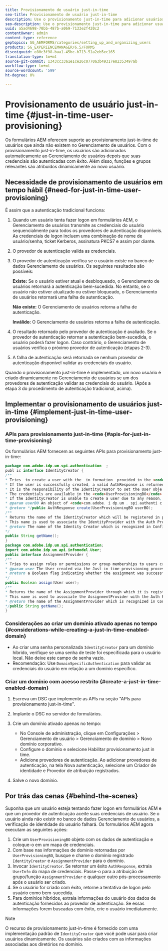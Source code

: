 ```yaml
---
title: Provisionamento de usuário just-in-time
seo-title: Provisionamento de usuário just-in-time
description: Use o provisionamento just-in-time para adicionar usuários ao Gerenciamento de usuários após a autenticação bem-sucedida e atribuir dinamicamente funções e grupos relevantes ao novo usuário.
seo-description: Use o provisionamento just-in-time para adicionar usuários ao Gerenciamento de usuários após a autenticação bem-sucedida e atribuir dinamicamente funções e grupos relevantes ao novo usuário.
uuid: a5ad4698-70bb-487b-a069-7133e2f420c2
contentOwner: admin
content-type: reference
geptopics: SG_AEMFORMS/categories/setting_up_and_organizing_users
products: SG_EXPERIENCEMANAGER/6.5/FORMS
discoiquuid: e80c3f98-baa1-45bc-b713-51a2eb5ec165
translation-type: tm+mt
source-git-commit: 1343cc33a1e1ce26c0770a3b49317e82353497ab
workflow-type: tm+mt
source-wordcount: '599'
ht-degree: 0%

---
```



# Provisionamento de usuário just-in-time {#just-in-time-user-provisioning}

Os formulários AEM oferecem suporte ao provisionamento just-in-time de usuários que ainda não existem no Gerenciamento de usuários. Com o provisionamento just-in-time, os usuários são adicionados automaticamente ao Gerenciamento de usuários depois que suas credenciais são autenticadas com êxito. Além disso, funções e grupos relevantes são atribuídos dinamicamente ao novo usuário.

## Necessidade de provisionamento de usuários em tempo hábil {#need-for-just-in-time-user-provisioning}

É assim que a autenticação tradicional funciona:

1. Quando um usuário tenta fazer logon em formulários AEM, o Gerenciamento de usuários transmite as credenciais do usuário sequencialmente para todos os provedores de autenticação disponíveis. As credenciais de logon incluem uma combinação de nome de usuário/senha, ticket Kerberos, assinatura PKCS7 e assim por diante.
1. O provedor de autenticação valida as credenciais.
1. O provedor de autenticação verifica se o usuário existe no banco de dados Gerenciamento de usuários. Os seguintes resultados são possíveis:

   **Existe:** Se o usuário estiver atual e desbloqueado, o Gerenciamento de usuários retornará a autenticação bem-sucedida. No entanto, se o usuário não estiver atualizado ou estiver bloqueado, o Gerenciamento de usuários retornará uma falha de autenticação.

   **Não existe:** O Gerenciamento de usuários retorna a falha de autenticação.

   **Inválido:** O Gerenciamento de usuários retorna a falha de autenticação.

1. O resultado retornado pelo provedor de autenticação é avaliado. Se o provedor de autenticação retornar a autenticação bem-sucedida, o usuário poderá fazer logon. Caso contrário, o Gerenciamento de usuários verifica o próximo provedor de autenticação (etapas 2-3).
1. A falha de autenticação será retornada se nenhum provedor de autenticação disponível validar as credenciais do usuário.

Quando o provisionamento just-in-time é implementado, um novo usuário é criado dinamicamente no Gerenciamento de usuários se um dos provedores de autenticação validar as credenciais do usuário. (Após a etapa 3 do procedimento de autenticação tradicional, acima).

## Implementar o provisionamento de usuários just-in-time {#implement-just-in-time-user-provisioning}

### APIs para provisionamento just-in-time {#apis-for-just-in-time-provisioning}

Os formulários AEM fornecem as seguintes APIs para provisionamento just-in-time:

```java
package com.adobe.idp.um.spi.authentication  ;
publ ic interface IdentityCreator {
/**
* Tries  to create a user with the  in formation  provided in the <code>UserProvisioningBO</code> object.
* If the user is successfully created, a valid AuthResponse is returned along with the information using which the user was created.
* It is the responsibility of the IdentityCreator to set the User obje ct  in the cre dential map with th e  ke y  <code>UMA u thenticationUtil.authenticatedUserKey</code>
* The credentials are available in the <code>UserProvisioningBO</code> object in the 'credentials' property.
* If the IdentityCreator is unable to create a user due to any reason, it returns <code>null</code>
* @param userBO An object of <code>com.adobe. i dp.um . spi.authenti c ationUserProvisioningBO</code>
* @return */public AuthResponse create(UserProvisioningBO userBO);
/**
* Returns the name of the IdentityCreator which will be registered in preferences.
* This name is used to associate the IdentityProvider with the Auth Provider Configuration in the domain.
* @return The name of the Identity Creator which is recognized in Configuration.
*/
public String getName();
}
package com.adobe.idp.um.spi.authentication;
import com.adobe.idp.um.api.infomodel.User;
public interface AssignmentProvider {
/**
* Tries to assign roles or permissions or group memberships to users created via Just-in-time provisioning.
* @param user The User created via the Just-in-time provisioning process.
* @return a Boolean flag indicating whether the assignment was successful or not.
*/
public Boolean assign(User user);
/**
* Returns the name of the AssignmentProvider through which it is registered under preferences.
* This name is used to associate the AssignmentProvider with the Auth Provider Configuration in the domain.
* @return The name of the AssignmentProvider which is recognized in Configuration.
*/public String getName();
}
```

### Considerações ao criar um domínio ativado apenas no tempo {#considerations-while-creating-a-just-in-time-enabled-domain}

* Ao criar uma senha personalizada `IdentityCreator` para um domínio híbrido, verifique se uma senha de teste foi especificada para o usuário local. Não deixe este campo de senha vazio.
* Recomendação: Use `DomainSpecificAuthentication` para validar as credenciais do usuário em relação a um domínio específico.

### Criar um domínio com acesso restrito {#create-a-just-in-time-enabled-domain}

1. Escreva um DSC que implemente as APIs na seção &quot;APIs para provisionamento just-in-time&quot;.
1. Implante o DSC no servidor de formulários.
1. Crie um domínio ativado apenas no tempo:

   * No Console de administração, clique em Configurações > Gerenciamento de usuário > Gerenciamento de domínio > Novo domínio corporativo.
   * Configure o domínio e selecione Habilitar provisionamento just in time. <!--Fix broken link (See Setting up and managing domains).-->
   * Adicione provedores de autenticação. Ao adicionar provedores de autenticação, na tela Nova autenticação, selecione um Criador de identidade e Provedor de atribuição registrados.

1. Salve o novo domínio.

## Por trás das cenas {#behind-the-scenes}

Suponha que um usuário esteja tentando fazer logon em formulários AEM e que um provedor de autenticação aceite suas credenciais de usuário. Se o usuário ainda não existir no banco de dados Gerenciamento de usuários, a verificação de identidade do usuário falhará. Os formulários AEM agora executam as seguintes ações:

1. Crie um `UserProvisioningBO` objeto com os dados de autenticação e coloque-o em um mapa de credenciais.
1. Com base nas informações de domínio retornadas por `UserProvisioningBO`, busque e chame o domínio registrado `IdentityCreator` e `AssignmentProvider` para o domínio.
1. Invocar `IdentityCreator`. Se retornar um êxito `AuthResponse`, extraia `UserInfo` do mapa de credenciais. Passe-o para a atribuição de grupo/função `AssignmentProvider` e qualquer outro pós-processamento após o usuário ser criado.
1. Se o usuário for criado com êxito, retorne a tentativa de logon pelo usuário como bem-sucedida.
1. Para domínios híbridos, extraia informações do usuário dos dados de autenticação fornecidos ao provedor de autenticação. Se essas informações forem buscadas com êxito, crie o usuário imediatamente.

>[!NOTE]
>
>O recurso de provisionamento just-in-time é fornecido com uma implementação padrão de `IdentityCreator` que você pode usar para criar usuários dinamicamente. Os usuários são criados com as informações associadas aos diretórios no domínio.

